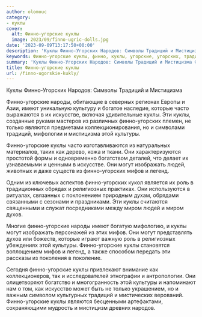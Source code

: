 ```yaml
---
author: olomouc
category:
- куклы
cover:
  alt: Финно-угорские куклы
  image: 2023/09/finno-ugric-dolls.jpg
date: '2023-09-09T13:17:50+00:00'
description: 'Куклы Финно-Угорских Народов: Символы Традиций и Мистицизма Финно-угорские народы, обитающие в северных регионах Европы и Азии, имеют уникальную культуру...'
keywords: Финно-угорские куклы, финно, куклы, угорские, угорских, традиций, культуры, могут, мифов, народов, мистицизма, народы, имеют, которые, часто, искусстве
summary: 'Куклы Финно-Угорских Народов: Символы Традиций и Мистицизма Финно-угорские народы, обитающие в северных регионах Европы и Азии, имеют уникальную культуру...'
title: Финно-угорские куклы
url: /finno-ugorskie-kukly/
---
```


Куклы Финно-Угорских Народов: Символы Традиций и Мистицизма

Финно-угорские народы, обитающие в северных регионах Европы и Азии, имеют уникальную культуру и богатое наследие, которые часто выражаются в их искусстве, включая удивительные куклы. Эти куклы, созданные руками мастеров из различных финно-угорских племен, не только являются предметами коллекционирования, но и символами традиций, мифологии и мистицизма этой культуры.

Финно-угорские куклы часто изготавливаются из натуральных материалов, таких как дерево, кожа и ткани. Они характеризуются простотой формы и одновременно богатством деталей, что делает их узнаваемыми и ценными в искусстве. Они могут изображать людей, животных и даже существ из финно-угорских мифов и легенд.

Одним из ключевых аспектов финно-угорских кукол является их роль в традиционных обрядах и религиозных практиках. Они используются в ритуалах, связанных с поклонением природным духам, обрядами связанными с сезонами и праздниками. Эти куклы считаются священными и служат посредниками между миром людей и миром духов.

Многие финно-угорские народы имеют богатую мифологию, и куклы могут изображать персонажей из этих мифов. Они могут представлять духов или божеств, которые играют важную роль в религиозных убеждениях этой культуры. Финно-угорские куклы становятся воплощением мифов и легенд, а также способом передать эти рассказы из поколения в поколение.

Сегодня финно-угорские куклы привлекают внимание как коллекционеров, так и исследователей этнографии и антропологии. Они олицетворяют богатство и многогранность этой культуры и напоминают нам о том, как искусство может быть не только украшением, но и важным символом культурных традиций и мистических верований. Финно-угорские куклы являются бесценными артефактами, сохраняющими мудрость и мистицизм древних народов.